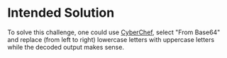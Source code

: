 # Intended Solution

To solve this challenge, one could use [CyberChef](https://gchq.github.io/CyberChef/), select "From Base64" and replace (from left to right) lowercase letters with uppercase letters while the decoded output makes sense.